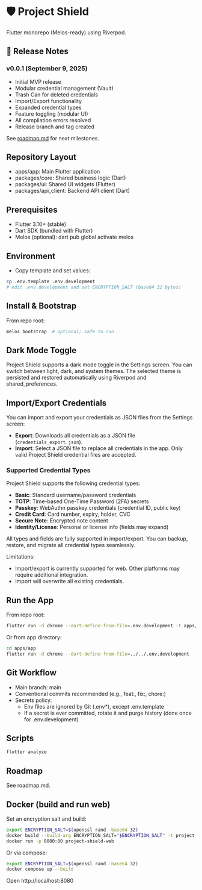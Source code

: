 # 🛡️ Project Shield

Flutter monorepo (Melos-ready) using Riverpod.

## 🚀 Release Notes

### v0.0.1 (September 9, 2025)

- Initial MVP release
- Modular credential management (Vault)
- Trash Can for deleted credentials
- Import/Export functionality
- Expanded credential types
- Feature toggling (modular UI)
- All compilation errors resolved
- Release branch and tag created

See [roadmap.md](./roadmap.md) for next milestones.

## Repository Layout

- apps/app: Main Flutter application
- packages/core: Shared business logic (Dart)
- packages/ui: Shared UI widgets (Flutter)
- packages/api_client: Backend API client (Dart)

## Prerequisites

- Flutter 3.10+ (stable)
- Dart SDK (bundled with Flutter)
- Melos (optional): dart pub global activate melos

## Environment

- Copy template and set values:

```bash
cp .env.template .env.development
# edit .env.development and set ENCRYPTION_SALT (base64 32 bytes)
```

## Install & Bootstrap

From repo root:

```bash
melos bootstrap  # optional; safe to run
```

## Dark Mode Toggle

Project Shield supports a dark mode toggle in the Settings screen. You can switch between light, dark, and system themes. The selected theme is persisted and restored automatically using Riverpod and shared_preferences.

## Import/Export Credentials

You can import and export your credentials as JSON files from the Settings screen:

- **Export**: Downloads all credentials as a JSON file (`credentials_export.json`).
- **Import**: Select a JSON file to replace all credentials in the app. Only valid Project Shield credential files are accepted.

### Supported Credential Types

Project Shield supports the following credential types:

- **Basic**: Standard username/password credentials
- **TOTP**: Time-based One-Time Password (2FA) secrets
- **Passkey**: WebAuthn passkey credentials (credential ID, public key)
- **Credit Card**: Card number, expiry, holder, CVC
- **Secure Note**: Encrypted note content
- **Identity/License**: Personal or license info (fields may expand)

All types and fields are fully supported in import/export. You can backup, restore, and migrate all credential types seamlessly.

Limitations:

- Import/export is currently supported for web. Other platforms may require additional integration.
- Import will overwrite all existing credentials.

## Run the App

From repo root:

```bash
flutter run -d chrome --dart-define-from-file=.env.development -t apps/app/lib/main.dart
```

Or from app directory:

```bash
cd apps/app
flutter run -d chrome --dart-define-from-file=../../.env.development
```

## Git Workflow

- Main branch: main
- Conventional commits recommended (e.g., feat:, fix:, chore:)
- Secrets policy:
  - Env files are ignored by Git (.env\*), except .env.template
  - If a secret is ever committed, rotate it and purge history (done once for .env.development)

## Scripts

```bash
flutter analyze
```

## Roadmap

See roadmap.md.

## Docker (build and run web)

Set an encryption salt and build:

```bash
export ENCRYPTION_SALT=$(openssl rand -base64 32)
docker build --build-arg ENCRYPTION_SALT="$ENCRYPTION_SALT" -t project-shield-web .
docker run -p 8080:80 project-shield-web
```

Or via compose:

```bash
export ENCRYPTION_SALT=$(openssl rand -base64 32)
docker compose up --build
```

Open http://localhost:8080
